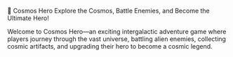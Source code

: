 🌌 Cosmos Hero
Explore the Cosmos, Battle Enemies, and Become the Ultimate Hero!

Welcome to Cosmos Hero—an exciting intergalactic adventure game where players journey through the vast universe, battling alien enemies, collecting cosmic artifacts, and upgrading their hero to become a cosmic legend.
